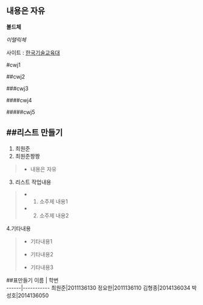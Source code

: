 내용은 자유
-----------
**볼드체**

*이탤릭체*

사이트 : [한국기술교육대](www.kut.ac.kr)

#cwj1

##cwj2

###cwj3

####cwj4

#####cwj5

##리스트 만들기
-------------
1. 최원준
2. 최원준짱짱
>- 내용은 자유

3. 리스트 작업내용
>- 1. 소주제 내용1
>- 2. 소주제 내용2

4.기타내용
>* 기타내용1
>- 기타내용2
>+ 기타내용3

##표만들기
이름  | 학번     
------|-----------
최원준|2011136130
정요한|2011136110
김형종|2014136034
박성호|2014136050

